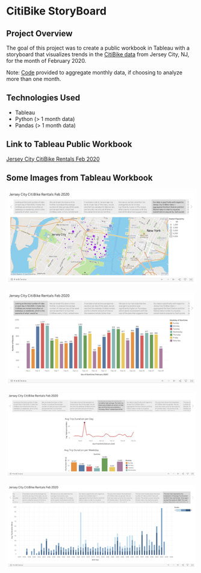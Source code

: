 # CitiBike StoryBoard

## Project Overview

The goal of this project was to create a public workbook in Tableau with a storyboard that visualizes trends in the [CitiBike data](data/citibike_JC_feb2020.csv) from Jersey City, NJ, for the month of February 2020.

Note: [Code](citibike_aggregate_data.ipynb) provided to aggregate monthly data, if choosing to analyze more than one month. 

## Technologies Used

- Tableau
- Python (> 1 month data)
- Pandas (> 1 month data)

## Link to Tableau Public Workbook

[Jersey City CitiBike Rentals Feb 2020](https://public.tableau.com/profile/julia.o.brien#!/vizhome/CitiBikeRentals-JC_Feb2020/JerseyCityCitiBikeRentalsFeb2020?publish=yes)

## Some Images from Tableau Workbook

![](images/jcmap.png)

![](images/totalrides.png)

![](images/outlier.png)

![](images/avgtrip.png)
